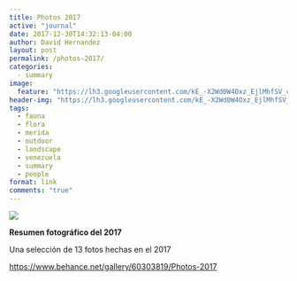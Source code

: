 ```yaml
---
title: Photos 2017
active: "journal"
date: 2017-12-30T14:32:13-04:00
author: David Hernandez
layout: post
permalink: /photos-2017/
categories:
  - summary
image:
  feature: "https://lh3.googleusercontent.com/kE_-X2Wd0W4Oxz_EjlMhfSV_cYkhyNnfC4mIjD4uVreDMYCuC9drwa7x4FgQv2wX770vAxh9e2J6zl53gEElHPs0-hwzrEkw9YlP8r_I_hlJ9blcC-qfrDtDOrKSh194j5ihwEI9oLmBs4-A4WBtebs7859p6P86fV5lRWe-7EVIc30UuO4nqPse4mWA9IYLoh-VRX4-WAgZ2ybEqin2FvyIlhnuPxq1RXuuuET0-OZ4bGhKLcvjz-yQbI0pT5lkJ9nRHHAazjt1YvkKZ_R66ESZ8mvEVcP2Rne36X0t70DzCrLCATqhCPFq30BrYRDKGE4_gzk6E1mJ7PibPW1LsDSjmgvbtquy46npqT1EFtkB8rp7W1XJvUzd09k-_Q58UqTpCK3AbWGUElldgKxLpB8R07pNfvj-j7EHOHuFObAE0z5BOpDJPg6yQvPJcxnJsFu8CuobHMhsoQnf-2xQaWBSQ0OiRibeJwkT0-HcI7YCvqD7ug6zGiztl0fhSwpEF-WrLbLHmAOlc58taPihKtw2wRzI_7MptYAyzAccHj4it8DiCCJIunE239i8QvV-IJYx8QE6onQi5OHo57j7IPc1MtAMcf9YCQ=w1075-h720-no" 
header-img: "https://lh3.googleusercontent.com/kE_-X2Wd0W4Oxz_EjlMhfSV_cYkhyNnfC4mIjD4uVreDMYCuC9drwa7x4FgQv2wX770vAxh9e2J6zl53gEElHPs0-hwzrEkw9YlP8r_I_hlJ9blcC-qfrDtDOrKSh194j5ihwEI9oLmBs4-A4WBtebs7859p6P86fV5lRWe-7EVIc30UuO4nqPse4mWA9IYLoh-VRX4-WAgZ2ybEqin2FvyIlhnuPxq1RXuuuET0-OZ4bGhKLcvjz-yQbI0pT5lkJ9nRHHAazjt1YvkKZ_R66ESZ8mvEVcP2Rne36X0t70DzCrLCATqhCPFq30BrYRDKGE4_gzk6E1mJ7PibPW1LsDSjmgvbtquy46npqT1EFtkB8rp7W1XJvUzd09k-_Q58UqTpCK3AbWGUElldgKxLpB8R07pNfvj-j7EHOHuFObAE0z5BOpDJPg6yQvPJcxnJsFu8CuobHMhsoQnf-2xQaWBSQ0OiRibeJwkT0-HcI7YCvqD7ug6zGiztl0fhSwpEF-WrLbLHmAOlc58taPihKtw2wRzI_7MptYAyzAccHj4it8DiCCJIunE239i8QvV-IJYx8QE6onQi5OHo57j7IPc1MtAMcf9YCQ=w1075-h720-no"
tags:
  - fauna
  - flora
  - merida
  - outdoor
  - landscape
  - venezuela
  - summary
  - people
format: link
comments: "true"
---
```

<a href="https://www.behance.net/gallery/60303819/Photos-2017" target="_blank"><img class="alignnone size-full" src="https://lh3.googleusercontent.com/kE_-X2Wd0W4Oxz_EjlMhfSV_cYkhyNnfC4mIjD4uVreDMYCuC9drwa7x4FgQv2wX770vAxh9e2J6zl53gEElHPs0-hwzrEkw9YlP8r_I_hlJ9blcC-qfrDtDOrKSh194j5ihwEI9oLmBs4-A4WBtebs7859p6P86fV5lRWe-7EVIc30UuO4nqPse4mWA9IYLoh-VRX4-WAgZ2ybEqin2FvyIlhnuPxq1RXuuuET0-OZ4bGhKLcvjz-yQbI0pT5lkJ9nRHHAazjt1YvkKZ_R66ESZ8mvEVcP2Rne36X0t70DzCrLCATqhCPFq30BrYRDKGE4_gzk6E1mJ7PibPW1LsDSjmgvbtquy46npqT1EFtkB8rp7W1XJvUzd09k-_Q58UqTpCK3AbWGUElldgKxLpB8R07pNfvj-j7EHOHuFObAE0z5BOpDJPg6yQvPJcxnJsFu8CuobHMhsoQnf-2xQaWBSQ0OiRibeJwkT0-HcI7YCvqD7ug6zGiztl0fhSwpEF-WrLbLHmAOlc58taPihKtw2wRzI_7MptYAyzAccHj4it8DiCCJIunE239i8QvV-IJYx8QE6onQi5OHo57j7IPc1MtAMcf9YCQ=w1075-h720-no"></a>

<strong>Resumen fotográfico del 2017</strong>

Una selección de 13 fotos hechas en el 2017

<a href="https://www.behance.net/gallery/60303819/Photos-2017" target="_blank">https://www.behance.net/gallery/60303819/Photos-2017</a>

